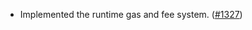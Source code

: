 - Implemented the runtime gas and fee system.
  ([\#1327](https://github.com/anoma/namada/pull/1327))
